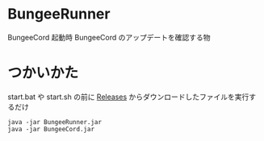 # BungeeRunner
BungeeCord 起動時 BungeeCord のアップデートを確認する物

# つかいかた
start.bat や start.sh の前に [Releases](https://github.com/SimplyRin/BungeeRunner/releases/latest) からダウンロードしたファイルを実行するだけ
```
java -jar BungeeRunner.jar
java -jar BungeeCord.jar
```
